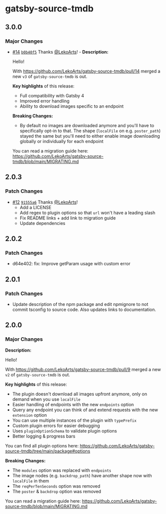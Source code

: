 # gatsby-source-tmdb

## 3.0.0

### Major Changes

- [#14](https://github.com/LekoArts/gatsby-source-tmdb/pull/14) [`b0b40f5`](https://github.com/LekoArts/gatsby-source-tmdb/commit/b0b40f5a4f440ac29969af04a4c1f5bec6a768db) Thanks [@LekoArts](https://github.com/LekoArts)! - **Description:**

  Hello!

  With https://github.com/LekoArts/gatsby-source-tmdb/pull/14 merged a new `v3` of `gatsby-source-tmdb` is out.

  **Key highlights** of this release:

  - Full compatibility with Gatsby 4
  - Improved error handling
  - Ability to download images specific to an endpoint

  **Breaking Changes:**

  - By default no images are downloaded anymore and you'll have to specifically opt-in to that. The shape (`localFile` on e.g. `poster_path`) stayed the same but you'll need to either enable image downloading globally or individually for each endpoint

  You can read a migration guide here: https://github.com/LekoArts/gatsby-source-tmdb/blob/main/MIGRATING.md

## 2.0.3

### Patch Changes

- [#12](https://github.com/LekoArts/gatsby-source-tmdb/pull/12) [`91555a6`](https://github.com/LekoArts/gatsby-source-tmdb/commit/91555a68d5e2ab40fd330bc94bb9592de735c129) Thanks [@LekoArts](https://github.com/LekoArts)!
  - Add a LICENSE
  - Add regex to plugin options so that `url` won't have a leading slash
  - Fix README links + add link to migration guide
  - Update dependencies

## 2.0.2

### Patch Changes

- d64e402: fix: Improve getParam usage with custom error

## 2.0.1

### Patch Changes

- Update description of the npm package and edit npmignore to not commit tsconfig to source code. Also updates links to documentation.

## 2.0.0

### Major Changes

**Description:**

Hello!

With https://github.com/LekoArts/gatsby-source-tmdb/pull/9 merged a new `v2` of `gatsby-source-tmdb` is out.

**Key highlights** of this release:

- The plugin doesn't download all images upfront anymore, only on demand when you use `localFile`
- Easier handling of endpoints with the new `endpoints` option
- Query any endpoint you can think of and extend requests with the new `extension` option
- You can use multiple instances of the plugin with `typePrefix`
- Custom plugin errors for easier debugging
- Uses `pluginOptionSchema` to validate plugin options
- Better logging & progress bars

You can find all plugin options here: https://github.com/LekoArts/gatsby-source-tmdb/tree/main/package#options

**Breaking Changes:**

- The `modules` option was replaced with `endpoints`
- The image nodes (e.g. `backdrop_path`) have another shape now with `localFile` in them
- The `reqPerTenSeconds` option was removed
- The `poster` & `backdrop` option was removed

You can read a migration guide here: https://github.com/LekoArts/gatsby-source-tmdb/blob/main/MIGRATING.md
